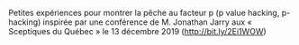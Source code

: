 Petites expériences pour montrer la pêche au facteur p (p value hacking, p-hacking) inspirée par une conférence 
de M. Jonathan Jarry aux « Sceptiques du Québec » le 13 décembre 2019 (http://bit.ly/2Ei1WOW)  
